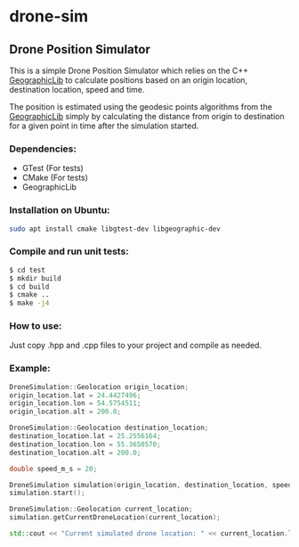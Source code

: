 # drone-sim
## Drone Position Simulator

This is a simple Drone Position Simulator which relies on the C++ [GeographicLib](https://geographiclib.sourceforge.io/C++/doc/index.html) to calculate positions based on an origin location, destination location, speed and time.

The position is estimated using the geodesic points algorithms from the [GeographicLib](https://geographiclib.sourceforge.io/C++/doc/index.html) simply by calculating the distance from origin to destination for a given point in time after the simulation started. 

### Dependencies:

- GTest (For tests)
- CMake (For tests)
- GeographicLib

### Installation on Ubuntu:
```bash
sudo apt install cmake libgtest-dev libgeographic-dev
```

### Compile and run unit tests:
```bash
$ cd test
$ mkdir build
$ cd build
$ cmake ..
$ make -j4
```

### How to use:
Just copy .hpp and .cpp files to your project and compile as needed.

### Example:
```cpp
DroneSimulation::Geolocation origin_location;
origin_location.lat = 24.4427496;
origin_location.lon = 54.5754511;
origin_location.alt = 200.0;

DroneSimulation::Geolocation destination_location;
destination_location.lat = 25.2556164;
destination_location.lon = 55.3650570;
destination_location.alt = 200.0;

double speed_m_s = 20;

DroneSimulation simulation(origin_location, destination_location, speed_m_s);
simulation.start();

DroneSimulation::Geolocation current_location;
simulation.getCurrentDroneLocation(current_location);

std::cout << "Current simulated drone location: " << current_location.lat << ", " << current_location.lon << std::endl;
```
